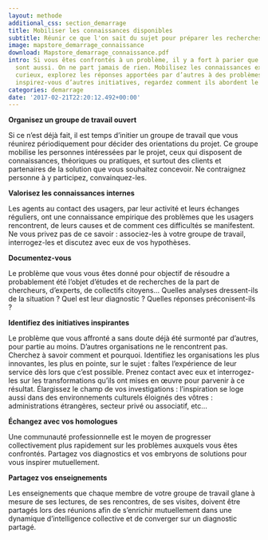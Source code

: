 ```yaml
---
layout: methode
additional_css: section_demarrage
title: Mobiliser les connaissances disponibles
subtitle: Réunir ce que l'on sait du sujet pour préparer les recherches à entreprendre
image: mapstore_demarrage_connaissance
download: Mapstore_demarrage_connaissance.pdf
intro: Si vous êtes confrontés à un problème, il y a fort à parier que d’autres le
  sont aussi. On ne part jamais de rien. Mobilisez les connaissances existantes, soyez
  curieux, explorez les réponses apportées par d’autres à des problèmes similaires,
  inspirez-vous d’autres initiatives, regardez comment ils abordent le sujet.
categories: demarrage
date: '2017-02-21T22:20:12.492+00:00'
---
```

**Organisez un groupe de travail ouvert**

Si ce n’est déjà fait, il est temps d’initier un groupe de travail que vous réunirez périodiquement pour décider des orientations du projet. Ce groupe mobilise les personnes intéressées par le projet, ceux qui disposent de connaissances, théoriques ou pratiques, et surtout des clients et partenaires de la solution que vous souhaitez concevoir. Ne contraignez personne à y participez, convainquez-les.

**Valorisez les connaissances internes**

Les agents au contact des usagers, par leur activité et leurs échanges réguliers, ont une connaissance empirique des problèmes que les usagers rencontrent, de leurs causes et de comment ces difficultés se manifestent. Ne vous privez pas de ce savoir : associez-les à votre groupe de travail, interrogez-les et discutez avec eux de vos hypothèses.

**Documentez-vous**

Le problème que vous vous êtes donné pour objectif de résoudre a probablement été l’objet d’études et de recherches de la part de chercheurs, d’experts, de collectifs citoyens... Quelles analyses dressent-ils de la situation ? Quel est leur diagnostic ? Quelles réponses préconisent-ils ?

**Identifiez des initiatives inspirantes**

Le problème que vous affronté a sans doute déjà été surmonté par d’autres, pour partie au moins. D’autres organisations ne le rencontrent pas. Cherchez à savoir comment et pourquoi. Identifiez les organisations les plus innovantes, les plus en pointe, sur le sujet : faîtes l’expérience de leur service dès lors que c’est possible. Prenez contact avec eux et interrogez-les sur les transformations qu’ils ont mises en œuvre pour parvenir à ce résultat. Élargissez le champ de vos investigations : l’inspiration se loge aussi dans des environnements culturels éloignés des vôtres : administrations étrangères, secteur privé ou associatif, etc…

**Échangez avec vos homologues**

Une communauté professionnelle est le moyen de progresser collectivement plus rapidement sur les problèmes auxquels vous êtes confrontés. Partagez vos diagnostics et vos embryons de solutions pour vous inspirer mutuellement.

**Partagez vos enseignements**

Les enseignements que chaque membre de votre groupe de travail glane à mesure de ses lectures, de ses rencontres, de ses visites, doivent être partagés lors des réunions afin de s’enrichir mutuellement dans une dynamique d’intelligence collective et de converger sur un diagnostic partagé.